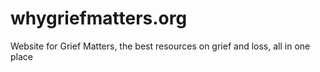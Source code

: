 # whygriefmatters.org
Website for Grief Matters, the best resources on grief and loss, all in one place
